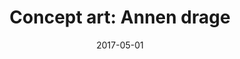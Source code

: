 ---
title: "Concept art: Annen drage"
date: 2017-05-01
categories:
    - svart hvit
tags:
    - fantasi
span: 2h
---